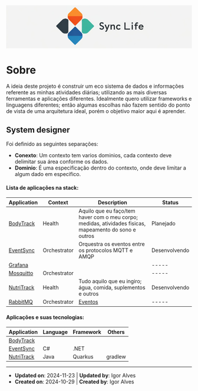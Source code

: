 ![logo_horizontal.png](assets%2Flogo_horizontal.png)

# Sobre

A ideia deste projeto é construir um eco sistema de dados e informações referente as minhas atividades diárias; 
utilizando as mais diversas ferramentas e aplicações diferentes. 
Idealmente quero utilizar frameworks e linguagens diferentes; 
então algumas escolhas não fazem sentido do ponto de vista de uma arquitetura ideal, porém o objetivo maior aqui é aprender.

## System designer

Foi definido as seguintes separações:
- **Conexto**: Um contexto tem varios dominios, cada contexto deve delimitar sua área conforme os dados.
- **Dominio**: É uma especificação dentro do contexto, onde deve limitar a algum dado em especifico.

#### Lista de aplicações na stack:
| Application                                                               | Context      | Description                                                                                            | Status        |
|---------------------------------------------------------------------------|--------------|--------------------------------------------------------------------------------------------------------|---------------|
| [BodyTrack]()                                                             | Health       | Aquilo que eu faço/tem haver com o meu corpo; medidas, atividades fisicas, mapeamento do sono e outros | Planejado     |
| [EventSync](https://github.com/alves-dev/SyncLife-Orchestrator-EventSync) | Orchestrator | Orquestra os eventos entre os protocolos MQTT e AMQP                                                   | Desenvolvendo |
| [Grafana](https://grafana.com/)                                           |              |                                                                                                        | -----         |
| [Mosquitto](https://mosquitto.org/)                                       | Orchestrator |                                                                                                        | -----         |
| [NutriTrack](https://github.com/alves-dev/SyncLife-Health-NutriTrack)     | Health       | Tudo aquilo que eu ingiro; água, comida, suplementos e outros                                          | Desenvolvendo |
| [RabbitMQ](https://www.rabbitmq.com/)                                     | Orchestrator | [Eventos](events.md)                                                                                   | -----         |


#### Aplicações e suas tecnologias:
| Application                                                               | Language | Framework | Others  |
|---------------------------------------------------------------------------|----------|-----------|---------|
| [BodyTrack]()                                                             |          |           |         |
| [EventSync](https://github.com/alves-dev/SyncLife-Orchestrator-EventSync) | C#       | .NET      |         |
| [NutriTrack](https://github.com/alves-dev/SyncLife-Health-NutriTrack)     | Java     | Quarkus   | gradlew |

-----
- **Updated on**: 2024-11-23 | **Updated by**: Igor Alves
- **Created on**: 2024-10-29 | **Created by**: Igor Alves
